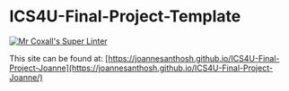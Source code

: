 # ICS4U-Final-Project-Template

[![Mr Coxall's Super Linter](https://github.com/joannesanthosh/ICS4U-Final-Project-Joanne/workflows/Mr%20Coxall's%20Super%20Linter/badge.svg)](https://github.com/joannesanthosh/ICS4U-Final-Project-Joanne/actions/)

This site can be found at: [https://joannesanthosh.github.io/ICS4U-Final-Project-Joanne](https://joannesanthosh.github.io/ICS4U-Final-Project-Joanne/)
